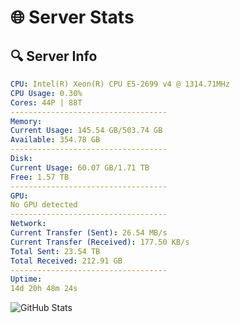 # 🌐 Server Stats
## 🔍 Server Info
```yaml
CPU: Intel(R) Xeon(R) CPU E5-2699 v4 @ 1314.71MHz
CPU Usage: 0.30%
Cores: 44P | 88T
-----------------------------------
Memory:
Current Usage: 145.54 GB/503.74 GB
Available: 354.78 GB
-----------------------------------
Disk:
Current Usage: 60.07 GB/1.71 TB
Free: 1.57 TB
-----------------------------------
GPU:
No GPU detected
-----------------------------------
Network:
Current Transfer (Sent): 26.54 MB/s
Current Transfer (Received): 177.50 KB/s
Total Sent: 23.54 TB
Total Received: 212.91 GB
-----------------------------------
Uptime:
14d 20h 48m 24s
```
![GitHub Stats](https://img.shields.io/badge/Updated-2025-03-22_18:11:13-blue)